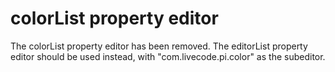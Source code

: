 # colorList property editor

The colorList property editor has been removed. The editorList property 
editor should be used instead, with "com.livecode.pi.color" as the
subeditor.